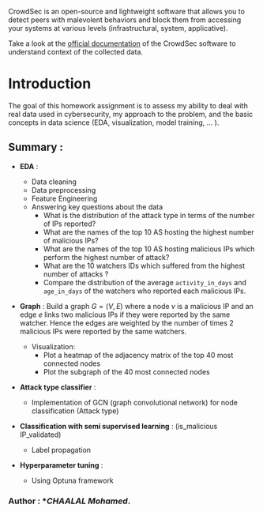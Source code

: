 CrowdSec is an open-source and lightweight software that allows you to detect peers with malevolent behaviors and block them from accessing your systems at various levels (infrastructural, system, applicative).

Take a look at the [official documentation](https://doc.crowdsec.net/docs/intro) of the CrowdSec software to understand context of the collected data. 
# Introduction

The goal of this homework assignment is to assess my ability to deal with real data used in cybersecurity, my approach to the problem, and the basic concepts in data science (EDA, visualization, model training, ... ).

## **Summary** : 

- **EDA** :  
    - Data cleaning 
    - Data preprocessing
    - Feature Engineering
    - Answering key questions about the data
        * What is the distribution of the attack type in terms of the number of IPs reported? 
        * What are the names of the top 10 AS hosting the highest number of malicious IPs? 
        * What are the names of the top 10 AS hosting malicious IPs which perform the highest number of attack? 
        * What are the 10 watchers IDs which suffered from the highest number of attacks ?
        * Compare the distribution of the average `activity_in_days` and `age_in_days` of the watchers who reported each malicious IPs. 
        
- **Graph** : Build a  graph $G = (V,E)$ where a node $v$ is a malicious IP and an edge $e$ links two malicious IPs if they were reported by the same watcher. Hence the edges are weighted by the number of times 2 malicious IPs were reported by the same watchers.
    * Visualization: 
        * Plot a heatmap of the adjacency matrix of the top 40 most connected nodes
        * Plot the subgraph of the 40 most connected nodes



- **Attack type classifier** :
    - Implementation of GCN (graph convolutional network) for node classification (Attack type)

- **Classification with semi supervised learning** : (is_malicious IP_validated)
    - Label propagation

- **Hyperparameter tuning** : 
    - Using Optuna framework


### Author : **CHAALAL Mohamed*.

